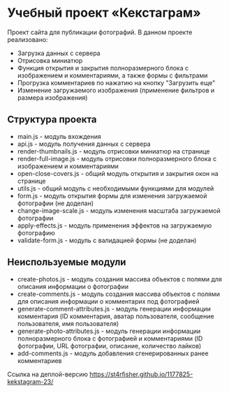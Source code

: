 # Учебный проект «Кекстаграм»

Проект сайта для публикации фотографий.
В данном проекте реализовано:
- Загрузка данных с сервера
- Отрисовка миниатюр
- Функция открытия и закрытия полноразмерного блока с изображением и комментариями, а также формы с фильтрами
- Прогрузка комментариев по нажатию на кнопку "Загрузить еще"
- Изменение загружаемого изображения (применение фильтров и размера изображения)

## Структура проекта
* main.js - модуль вхождения
* api.js - модуль получения данных с сервера
* render-thumbnails.js - модуль отрисовки миниатюр на странице
* render-full-image.js - модуль отрисовки полноразмерного блока с изображением и комментариями
* open-close-covers.js - общий модуль открытия и закрытия окон на странице
* utils.js - общий модуль с необходимыми функциями для модулей
* form.js - модуль открытия формы для изменения загружаемой фотографии (не доделан)
* change-image-scale.js - модуль изменения масштаба загружаемой фотографии
* apply-effects.js - модуль применения эффектов на загружаемую фотографию
* validate-form.js - модуль с валидацией формы (не доделан)

## Неиспользуемые модули
* create-photos.js - модуль создания массива объектов с полями для описания информации о фотографии
* create-comments.js - модуль создания массива объектов с полями для описания информации о комментарих под фотографией
* generate-comment-attributes.js - модуль генерации информации комментария (ID комментария, аватар пользователя, сообщение пользователя, имя пользователя)
* generate-photo-attributes.js - модуль генерации информации полноразмерного блока с фотографией и комментариями (ID фотографии, URL фотографии, описание, количество лайков)
* add-comments.js - модуль добавления сгенерированных ранее комментариев

Ссылка на деплой-версию https://st4rfisher.github.io/1177825-kekstagram-23/
